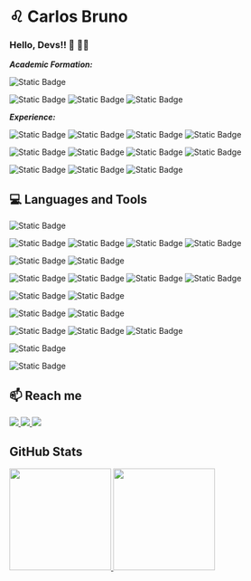# ♌ Carlos Bruno

### Hello, Devs!! 👋 👨‍💻

***Academic Formation:***

![Static Badge](https://img.shields.io/badge/UFAM-Computer_Engineer-20B2AA)

![Static Badge](https://img.shields.io/badge/UFGRS-Master's_Degree_In_Computer_Science-4169E1)
![Static Badge](https://img.shields.io/badge/DIGITAL_IMAGE_PROCESSING-8B4513)
![Static Badge](https://img.shields.io/badge/COMPUTER_VISION-D2691E)

***Experience:***

![Static Badge](https://img.shields.io/badge/Impact_Lab-1-3CB371)
![Static Badge](https://img.shields.io/badge/R%26D-00CED1)
![Static Badge](https://img.shields.io/badge/Computational_Photography-HDR_%26_Night_Vision-DCDCDC)
![Static Badge](https://img.shields.io/badge/Courses_%26_Training-191970)

![Static Badge](https://img.shields.io/badge/Professor-7-3CB371)
![Static Badge](https://img.shields.io/badge/Information_Technology_--_IT-1E90FF)
![Static Badge](https://img.shields.io/badge/Engineering-4682B4)
![Static Badge](https://img.shields.io/badge/Mathematics-B0C4DE)

![Static Badge](https://img.shields.io/badge/System_Analyst-2-3CB371)
![Static Badge](https://img.shields.io/badge/Computational_Photography-HDR%2C_Night_Vision_%26_Bokeh_(Portrait)-DCDCDC)
![Static Badge](https://img.shields.io/badge/Camera_App-IQ-B0E0E6)

## 💻 Languages and Tools 
![Static Badge](https://img.shields.io/badge/Haskell-6A5ACD?logo=haskell)

![Static Badge](https://img.shields.io/badge/C-708090?logo=c)
![Static Badge](https://img.shields.io/badge/C%2B%2B-4682B4?logo=cplusplus)
![Static Badge](https://img.shields.io/badge/OpenCV-5F9EA0?logo=opencv)
![Static Badge](https://img.shields.io/badge/Visual_Studio-483D8B?logo=visualstudio)

![Static Badge](https://img.shields.io/badge/PYTHON-FFDEAD?logo=python)
![Static Badge](https://img.shields.io/badge/PyCharm-FFD700?logo=pycharm)

![Static Badge](https://img.shields.io/badge/Android-E0FFFF?logo=android)
![Static Badge](https://img.shields.io/badge/Android_Studio-191970?logo=androidstudio)
![Static Badge](https://img.shields.io/badge/DART-87CEFA?logo=dart)
![Static Badge](https://img.shields.io/badge/FLUTTER-00BFFF?logo=flutter)

![Static Badge](https://img.shields.io/badge/Eclipse_IDE-4B0082?logo=eclipseide)
![Static Badge](https://img.shields.io/badge/Netbeans_IDE-6B8E23?logo=apachenetbeanside)

![Static Badge](https://img.shields.io/badge/git-DEB887?logo=git)
![Static Badge](https://img.shields.io/badge/GitHub-4F4F4F?logo=github)

![Static Badge](https://img.shields.io/badge/Windows-1E90FF?logo=windows)
![Static Badge](https://img.shields.io/badge/Linux-1C1C1C?logo=linux)
![Static Badge](https://img.shields.io/badge/Ubuntu-F4A460?logo=ubuntu)

![Static Badge](https://img.shields.io/badge/SQLite-6495ED?logo=sqlite)

![Static Badge](https://img.shields.io/badge/SketchUp-4682B4?logo=sketchup)

## 📫 Reach me
<div>
<a href="https://instagram.com/carlosbrunocb" target="_blank">
  <img loading="lazy" src="https://img.shields.io/badge/-Instagram-%23E4405F?style=for-the-badge&logo=instagram&logoColor=white" target="_blank">
</a>
<a href = "mailto:carlosbrunocb@gmail.com">
  <img loading="lazy" src="https://img.shields.io/badge/Gmail-D14836?style=for-the-badge&logo=gmail&logoColor=white" target="_blank">
</a>
<a href="https://www.linkedin.com/in/carlosbruno-lopes" target="_blank">
  <img loading="lazy" src="https://img.shields.io/badge/-LinkedIn-%230077B5?style=for-the-badge&logo=linkedin&logoColor=white" target="_blank">
</a>   
</div>

## GitHub Stats
<div>
  
<a href="https://github.com/carlosbrunocb">
<img loading="lazy" height="180em" src="https://github-readme-stats.vercel.app/api?username=carlosbrunocb&show_icons=true&theme=dracula&include_all_commits=true&count_private=true"/>
<img loading="lazy" height="180em" src="https://github-readme-stats.vercel.app/api/top-langs/?username=carlosbrunocb&layout=compact&langs_count=7&theme=dracula"/>

</div>

















<!-- ![carteira-de-identidade](https://github.com/carlosbrunocb/carlosbrunocb/assets/54155580/379f8889-00ed-4fbb-8bea-1366e55088fa)
-->


<!--
**carlosbrunocb/carlosbrunocb** is a ✨ _special_ ✨ repository because its `README.md` (this file) appears on your GitHub profile.

Here are some ideas to get you started:

- 🔭 I’m currently working on ...
- 🌱 I’m currently learning ...
- 👯 I’m looking to collaborate on ...
- 🤔 I’m looking for help with ...
- 💬 Ask me about ...
- 📫 How to reach me: ...
- 😄 Pronouns: ...
- ⚡ Fun fact: ...
-->
